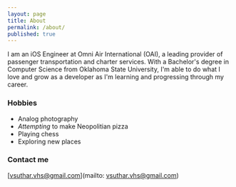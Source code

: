 ```yaml
---
layout: page
title: About
permalink: /about/
published: true
---
```


I am an iOS Engineer at Omni Air International (OAI), a leading provider of passenger transportation and charter services. With a Bachelor's degree in Computer Science from Oklahoma State University, I'm able to do what I love and grow as a developer as I'm learning and progressing through my career.

### Hobbies

- Analog photography
- *Attempting* to make Neopolitian pizza
- Playing chess
- Exploring new places

### Contact me

[vsuthar.vhs@gmail.com](mailto: vsuthar.vhs@gmail.com)
